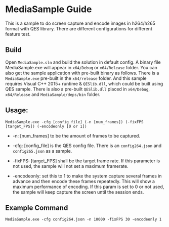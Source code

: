 # MediaSample Guide
This is a sample to do screen capture and encode images in h264/h265 format with QES library. There are different configurations for different feature test.

## Build
Open ``MediaSample.sln`` and build the solution in default config. A binary file MediaSample.exe will appear in ``x64/Debug`` or ``x64/Release`` folder. You can also get the sample application with pre-built binary as follows.
There is a ``MediaSample.exe`` pre-built in the ``x64/release`` folder. And this sample requires Visual C++ 2015+ runtime & ``QESlib.dll``, which could be built using QES sample. There is also a pre-built ``QESlib.dll`` placed in ``x64/Debug``, ``x64/Release`` and ``MediaSample/deps/bin`` folder.

## Usage:
```
MediaSample.exe -cfg [config_file] (-n [num_frames]) (-fixFPS [target_FPS]) (-encodeonly [0 or 1])
```
- -n: [num_frames] to be the amount of frames to be captured.

- -cfg: [config_file] is the QES config file. There is an ``config264.json`` and ``config265.json`` as a sample.

- -fixFPS: [target_FPS] shall be the target frame rate. If this parameter is not used, the sample will not set a maximum framerate.

- -encodeonly: set this to 1 to make the system capture several frames in advance and then encode these frames repeatedly. This will show a maximum performance of encoding. If this param is set to 0 or not used, the sample will keep capture the screen until the session ends.

## Example Command
```
MediaSample.exe -cfg config264.json -n 10000 -fixFPS 30 -encodeonly 1
```